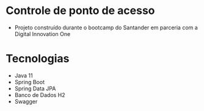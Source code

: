 # Controle de ponto de acesso

* Projeto construído durante o bootcamp do Santander em parceria com a Digital Innovation One

# Tecnologias
* Java 11
* Spring Boot
* Spring Data JPA
* Banco de Dados H2
* Swagger
